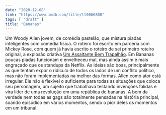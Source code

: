 ```yaml
---
date: "2020-12-08"
link: "https://www.imdb.com/title/tt0066808"
tags: [ "draft" ]
title: "Bananas"
---
```

Um Woody Allen jovem, de comédia pastelão, que mistura piadas inteligentes com comédia física. O roteiro foi escrito em parceria com Mickey Rose, com quem já havia escrito o roteiro de sei primeiro roteiro original, a explosão criativa [Um Assaltante Bem Trapalhão]. Em Bananas poucas piadas funcionam e envelheceu mal, mas ainda assim é mais engraçado que os standups da Netflix. As ideias são boas, principalmente as que tentam expor o ridículo de todos os lados de um conflito político, mas não foram implementadas na melhor das formas. Allen como ator está irregular. Ele não é flexível o suficiente para todas as situações que coloca seu personagem, um sujeito que trabalhava testando invenções falidas e vira líder de uma revolução em uma república de bananas. A bem da verdade nem todas as gags são totalmente pensadas na história principal, soando episódico em vários momentos, sendo o pior deles os momentos em um tribunal.

[Um Assaltante Bem Trapalhão]: /um-assaltante-bem-trapalhao
